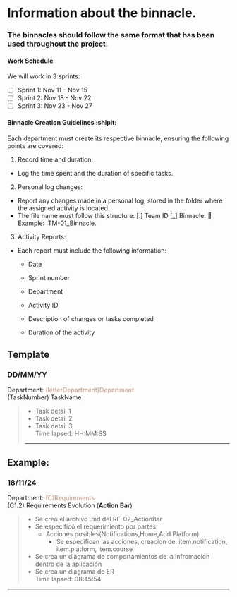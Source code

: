 # Information about the binnacle.

### The binnacles should follow the same format that has been used throughout the project.
#### Work Schedule
We will work in 3 sprints:
- [ ] Sprint 1: Nov 11 - Nov 15
- [ ] Sprint 2: Nov 18 - Nov 22
- [ ] Sprint 3: Nov 23 - Nov 27

#### Binnacle Creation Guidelines :shipit:

Each department must create its respective binnacle, ensuring the following points are covered:
1.	Record time and duration:

- Log the time spent and the duration of specific tasks.
2.	Personal log changes:

- Report any changes made in a personal log, stored in the folder where the assigned activity is located.
- The file name must follow this structure: [.] Team ID [_] Binnacle.
	Example: .TM-01_Binnacle.
3.	Activity Reports:
 - Each report must include the following information:
   - Date

   - Sprint number

   - Department

   - Activity ID

   - Description of changes or tasks completed

   - Duration of the activity



## Template
### DD/MM/YY 
Department: <span style="color:#CE9178;">(letterDepartment)Department</span>  
(TaskNumber) TaskName
   >- Task detail 1
   >- Task detail 2
   >- Task detail 3  
   Time lapsed: HH:MM:SS
>---
## Example: 
### 18/11/24 
Department: <span style="color:#CE9178;">(C)Requirements</span>  
(C1.2) Requirements Evolution (**Action Bar**) 
   >- Se creó el archivo .md del RF-02_ActionBar
   >- Se especificó el requerimiento por partes:
   >   - Acciones posibles(Notifications,Home,Add Platform)
   >      - Se especifican las acciones, creacion de: item.notification, item.platform, item.course
   >- Se crea un diagrama de comportamientos de la infromacion dentro de la aplicación
   >- Se crea un diagrama de ER   
   Time lapsed: 08:45:54
>
---
